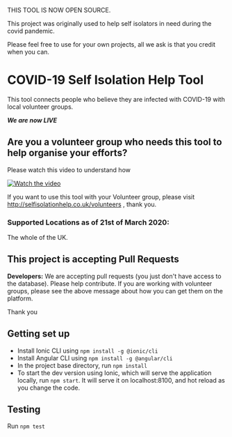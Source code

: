 THIS TOOL IS NOW OPEN SOURCE.

This project was originally used to help self isolators in need during the covid pandemic. 

Please feel free to use for your own projects, all we ask is that you credit when you can.

# COVID-19 Self Isolation Help Tool

This tool connects people who believe they are infected with COVID-19 with local volunteer groups.

**_We are now LIVE_**

## Are you a volunteer group who needs this tool to help organise your efforts?

Please watch this video to understand how

[![Watch the video](https://img.youtube.com/vi/tCZyKLhGGhg/maxresdefault.jpg)](https://youtu.be/tCZyKLhGGhg)

If you want to use this tool with your Volunteer group, please visit http://selfisolationhelp.co.uk/volunteers , thank you.

### Supported Locations as of 21st of March 2020:

The whole of the UK.

## This project is accepting Pull Requests

**Developers:** We are accepting pull requests (you just don't have access to the database). Please help contribute. If you are working with volunteer groups, please see the above message about how you can get them on the platform.

Thank you

## Getting set up

- Install Ionic CLI using `npm install -g @ionic/cli`
- Install Angular CLI using `npm install -g @angular/cli`
- In the project base directory, run `npm install`
- To start the dev version using Ionic, which will serve the application locally, run `npm start`. It will serve it on localhost:8100, and hot reload as you change the code.

## Testing

Run `npm test`
